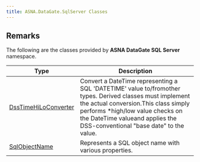 ```yaml
---
title: ASNA.DataGate.SqlServer Classes
---
```


## Remarks

The following are the classes provided by **ASNA DataGate SQL Server** namespace.


| Type | Description |
| --- | --- |
| [DssTimeHiLoConverter](/reference/datagate/datagate-sql-server/dss-time-hi-lo-converter.html) | Convert a DateTime representing a SQL 'DATETIME' value to/fromother types.  Derived classes must implement the actual conversion.This class simply performs *high/low value checks on the DateTime valueand applies the DSS-conventional "base date" to the value. |
| [SqlObjectName](/reference/datagate/datagate-sql-server/sql-object-name.html) | Represents a SQL object name with various properties. |
